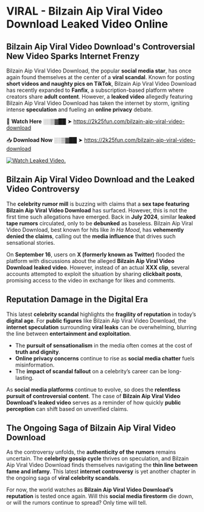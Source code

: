 # VIRAL - Bilzain Aip Viral Video Download Leaked Video Online

## **Bilzain Aip Viral Video Download's Controversial New Video Sparks Internet Frenzy**  

Bilzain Aip Viral Video Download, the popular **social media star**, has once again found themselves at the center of a **viral scandal**. Known for posting **short videos and naughty pics on TikTok**, Bilzain Aip Viral Video Download has recently expanded to **Fanfix**, a subscription-based platform where creators share **adult content**. However, a **leaked video** allegedly featuring Bilzain Aip Viral Video Download has taken the internet by storm, igniting intense **speculation** and fueling an **online privacy** debate.  

🔴 **Watch Here** ░░▒▓██ ➤ https://2k25fun.com/bilzain-aip-viral-video-download  

📥 **Download Now** ░░▒▓██ ➤ https://2k25fun.com/bilzain-aip-viral-video-download  

[![Watch Leaked Video.](https://miro.medium.com/v2/resize:fit:828/format:webp/1*cilzJN44JGOrTw9NJCrNHA.gif "Watch Leaked Video")](https://2k25fun.com/bilzain-aip-viral-video-download)

## **Bilzain Aip Viral Video Download and the Leaked Video Controversy**  

The **celebrity rumor mill** is buzzing with claims that a **sex tape featuring Bilzain Aip Viral Video Download** has surfaced. However, this is not the first time such allegations have emerged. Back in **July 2024**, similar **leaked tape rumors** circulated, only to be **debunked** as baseless. Bilzain Aip Viral Video Download, best known for hits like *In Ha Mood*, has **vehemently denied the claims**, calling out the **media influence** that drives such sensational stories.  

On **September 16**, users on **X (formerly known as Twitter)** flooded the platform with discussions about the alleged **Bilzain Aip Viral Video Download leaked video**. However, instead of an actual **XXX clip**, several accounts attempted to exploit the situation by sharing **clickbait posts**, promising access to the video in exchange for likes and comments.  

## **Reputation Damage in the Digital Era**  

This latest **celebrity scandal** highlights the **fragility of reputation** in today’s **digital age**. For **public figures** like Bilzain Aip Viral Video Download, the **internet speculation** surrounding **viral leaks** can be overwhelming, blurring the line between **entertainment and exploitation**.  

- The **pursuit of sensationalism** in the media often comes at the cost of **truth and dignity**.  
- **Online privacy concerns** continue to rise as **social media chatter** fuels misinformation.  
- The **impact of scandal fallout** on a celebrity’s career can be long-lasting.  

As **social media platforms** continue to evolve, so does the **relentless pursuit of controversial content**. The case of **Bilzain Aip Viral Video Download’s leaked video** serves as a reminder of how quickly **public perception** can shift based on unverified claims.  

## **The Ongoing Saga of Bilzain Aip Viral Video Download**  

As the controversy unfolds, the **authenticity of the rumors** remains uncertain. The **celebrity gossip cycle** thrives on speculation, and Bilzain Aip Viral Video Download finds themselves navigating the **thin line between fame and infamy**. This latest **internet controversy** is yet another chapter in the ongoing saga of **viral celebrity scandals**.  

For now, the world watches as **Bilzain Aip Viral Video Download’s reputation** is tested once again. Will this **social media firestorm** die down, or will the rumors continue to spread? Only time will tell.